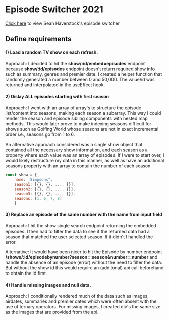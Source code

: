 # Episode Switcher 2021

[Click here](https://episode-switcher2021.herokuapp.com/) to view Sean Haverstock's episode switcher

## Define requirements

#### 1) Load a random TV show on each refresh.

Approach: I decided to hit the **show/:id/embed=episodes** endpoint because **show/:id/episodes** endpoint doesn't return required show info such as summary, genres and premier date. I created a helper function that randomly generated a number between 0 and 50,000. The value/id was returned and interpolated in the useEffect hook. 

#### 2) Dislay ALL episodes starting with first season

Approach: I went with an array of array's to structure the episode list/content into seasons, making each season a subarray. This way I could render the season and episode sibling components with nested map methods. This would later prove to make indexing seasons difficult for shows such as Golfing World whose seasons are not in exact incremental order i.e., seasons go from 1 to 6. 

An alternative approach considered was a single show object that contained all the necessary show information, and each season as a property where each value was an array of episodes. If I were to start over, I would likely restructure my data in this manner, as well as have an additional seasons property with an array to contain the number of each season. 
```javascript
const show = {
    name: 'Simpsons",
    season1: [{}, {}, ..., {}],
    season2: [{}, {}, ..., {}],
    season3: [{}, {}, ..., {}],
    seasons: [1, 6, 7, 8]
    }
```

#### 3) Replace an episode of the same number with the name from input field

Approach: I hit the show single search endpoint returning the embedded episodes. I then had to filter the data to see if the returned data had a season that matched the user selected season. If it didn't I handled the error. 

Alternative: It would have been nicer to hit the Episode by number endpoint **/shows/:id/episodebynumber?season=:season&number=:number** and handle the absence of an episode (error) without the need to filter the data. But without the show id this would require an (additonal) api call beforehand to obtain the id first. 

#### 4) Handle missing images and null data.

Approach: I conditionally rendered much of the data such as images, airdates, summaries and premier dates which were often absent with the use of ternary operators.
For missing images, I created div's the same size as the images that are provided from the api. 


